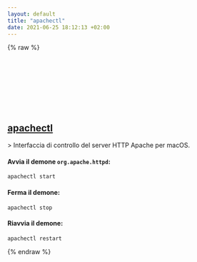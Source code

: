 ```yaml
---
layout: default
title: "apachectl"
date: 2021-06-25 18:12:13 +02:00
---
```

{% raw %}
<h2 id="apachectl">
  <a href="/it/osx/apachectl.html">apachectl</a> <a href="#apachectl"><svg class="icon">
    <use href="/assets/images/unicode_sprite.svg#link" />
  </svg></a>
</h2>
> Interfaccia di controllo del server HTTP Apache per macOS.

#### Avvia il demone `org.apache.httpd`:
```shell
apachectl start
```
#### Ferma il demone:
```shell
apachectl stop
```
#### Riavvia il demone:
```shell
apachectl restart
```
{% endraw %}